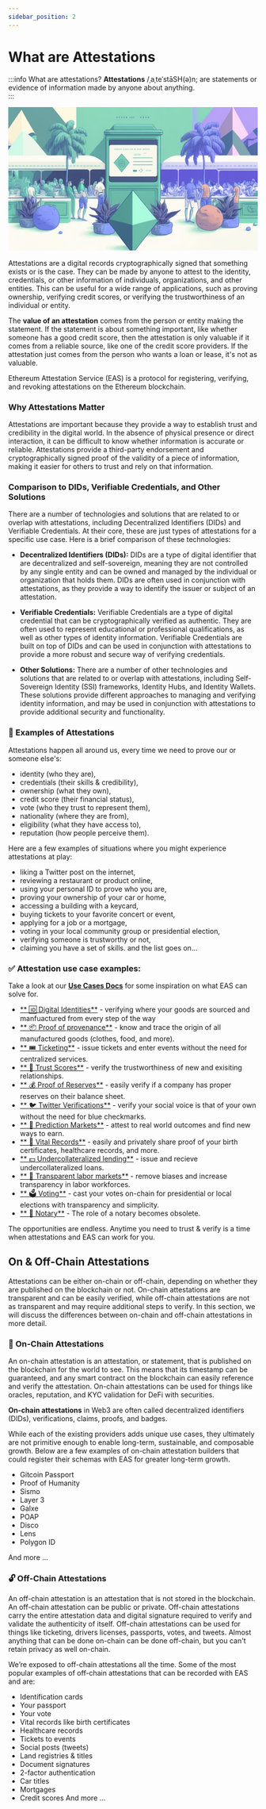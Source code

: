 ```yaml
---
sidebar_position: 2
---
```


# What are Attestations 

:::info What are attestations?
**Attestations** /ˌaˌteˈstāSH(ə)n; are statements or evidence of information made by anyone about anything.  
:::

![Attestations Concept](./img/attestations-concept-2.png)

Attestations are a digital records cryptographically signed that something exists or is the case. They can be made by anyone to attest to the identity, credentials, or other information of individuals, organizations, and other entities. This can be useful for a wide range of applications, such as proving ownership, verifying credit scores, or verifying the trustworthiness of an individual or entity.

The **value of an attestation** comes from the person or entity making the statement. If the statement is about something important, like whether someone has a good credit score, then the attestation is only valuable if it comes from a reliable source, like one of the credit score providers. If the attestation just comes from the person who wants a loan or lease, it's not as valuable.

Ethereum Attestation Service (EAS) is a protocol for registering, verifying, and revoking attestations on the Ethereum blockchain.

### Why Attestations Matter
Attestations are important because they provide a way to establish trust and credibility in the digital world. In the absence of physical presence or direct interaction, it can be difficult to know whether information is accurate or reliable. Attestations provide a third-party endorsement and cryptographically signed proof of the validity of a piece of information, making it easier for others to trust and rely on that information.

### Comparison to DIDs, Verifiable Credentials, and Other Solutions
There are a number of technologies and solutions that are related to or overlap with attestations, including Decentralized Identifiers (DIDs) and Verifiable Credentials. At their core, these are just types of attestations for a specific use case. Here is a brief comparison of these technologies:

- **Decentralized Identifiers (DIDs):** DIDs are a type of digital identifier that are decentralized and self-sovereign, meaning they are not controlled by any single entity and can be owned and managed by the individual or organization that holds them. DIDs are often used in conjunction with attestations, as they provide a way to identify the issuer or subject of an attestation.

- **Verifiable Credentials:** Verifiable Credentials are a type of digital credential that can be cryptographically verified as authentic. They are often used to represent educational or professional qualifications, as well as other types of identity information. Verifiable Credentials are built on top of DIDs and can be used in conjunction with attestations to provide a more robust and secure way of verifying credentials.

- **Other Solutions:** There are a number of other technologies and solutions that are related to or overlap with attestations, including Self-Sovereign Identity (SSI) frameworks, Identity Hubs, and Identity Wallets. These solutions provide different approaches to managing and verifying identity information, and may be used in conjunction with attestations to provide additional security and functionality.

### 🙌 Examples of Attestations

Attestations happen all around us, every time we need to prove our or someone else's:
- identity (who they are),
- credentials (their skills & credibility),
- ownership (what they own),
- credit score (their financial status),
- vote (who they trust to represent them),
- nationality (where they are from),
- eligibility (what they have access to),
- reputation (how people perceive them).

Here are a few examples of situations where you might experience attestations at play:
- liking a Twitter post on the internet,
- reviewing a restaurant or product online,
- using your personal ID to prove who you are,
- proving your ownership of your car or home,
- accessing a building with a keycard,
- buying tickets to your favorite concert or event,
- applying for a job or a mortgage,
- voting in your local community group or presidential election,
- verifying someone is trustworthy or not,
- claiming you have a set of skills.
and the list goes on...

### ✅ Attestation use case examples:
Take a look at our [**Use Cases Docs**](/docs/category/use-cases) for some inspiration on what EAS can solve for. 

- [** 🆔 Digital Identities**](/docs/category/use-cases) - verifying where your goods are sourced and manfuactured from every step of the way
- [** 📦 Proof of provenance**](/docs/category/use-cases) - know and trace the origin of all manufactured goods (clothes, food, and more).
- [** 🎟️ Ticketing**](/docs/category/use-cases) - issue tickets and enter events without the need for centralized services.
- [** 🤗 Trust Scores**](/docs/category/use-cases) - verify the trustworthiness of new and exisiting relationships.
- [** 💰 Proof of Reserves**](/docs/category/use-cases) - easily verify if a company has proper reserves on their balance sheet.
- [** 🐦 Twitter Verifications**](/docs/category/use-cases) - verify your social voice is that of your own without the need for blue checkmarks.
- [** 🔮 Prediction Markets**](/docs/category/use-cases) - attest to real world outcomes and find new ways to earn.
- [** 👶 Vital Records**](/docs/category/use-cases) - easily and privately share proof of your birth certificates, healthcare records, and more.
- [** 💵 Undercollateralized lending**](/docs/category/use-cases) - issue and recieve undercollateralized loans.
- [** 🙌 Transparent labor markets**](/docs/category/use-cases) - remove biases and increase transparency in labor workforces.
- [** 🗳️ Voting**](/docs/category/use-cases) - cast your votes on-chain for presidential or local elections with transparency and simplicity.
- [** 📃 Notary**](/docs/category/use-cases) - The role of a notary becomes obsolete.

The opportunities are endless. Anytime you need to trust & verify is a time when attestations and EAS can work for you.


## On & Off-Chain Attestations

Attestations can be either on-chain or off-chain, depending on whether they are published on the blockchain or not. On-chain attestations are transparent and can be easily verified, while off-chain attestations are not as transparent and may require additional steps to verify. In this section, we will discuss the differences between on-chain and off-chain attestations in more detail.

### 🔗 On-Chain Attestations 

An on-chain attestation is an attestation, or statement, that is published on the blockchain for the world to see. This means that its timestamp can be guaranteed, and any smart contract on the blockchain can easily reference and verify the attestation. On-chain attestations can be used for things like oracles, reputation, and KYC validation for DeFi with securities. 

**On-chain attestations** in Web3 are often called decentralized identifiers (DIDs), verifications, claims, proofs, and badges. 

While each of the existing providers adds unique use cases, they ultimately are not primitive enough to enable long-term, sustainable, and composable growth. Below are a few examples of on-chain attestation builders that could register their schemas with EAS for greater long-term growth.

- Gitcoin Passport
- Proof of Humanity
- Sismo
- Layer 3
- Galxe
- POAP
- Disco
- Lens
- Polygon ID

And more …


### 🔓 Off-Chain Attestations 

An off-chain attestation is an attestation that is not stored in the blockchain. An off-chain attestation can be public or private. Off-chain attestations carry the entire attestation data and digital signature required to verify and validate the authenticity of itself. Off-chain attestations can be used for things like ticketing, drivers licenses, passports, votes, and tweets. Almost anything that can be done on-chain can be done off-chain, but you can't retain privacy as well on-chain.

We’re exposed to off-chain attestations all the time. Some of the most popular examples of off-chain attestations that can be recorded with EAS and are:

- Identification cards
- Your passport
- Your vote
- Vital records like birth certificates
- Healthcare records
- Tickets to events
- Social posts (tweets)
- Land registries & titles
- Document signatures
- 2-factor authentication
- Car titles
- Mortgages
- Credit scores
And more …

